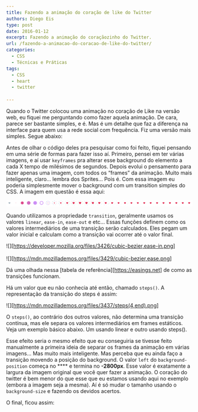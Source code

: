 ```yaml
---
title: Fazendo a animação do coração de like do Twitter
authors: Diego Eis
type: post
date: 2016-01-12
excerpt: Fazendo a animação do coraçãozinho do Twitter.
url: /fazendo-a-animacao-do-coracao-de-like-do-twitter/
categories:
  - CSS
  - Técnicas e Práticas
tags:
  - CSS
  - heart
  - twitter

---
```

Quando o Twitter colocou uma animação no coração de Like na versão web, eu fiquei me perguntando como fazer aquela animação. De cara, parece ser bastante simples, e é. Mas é um detalhe que faz a diferença na interface para quem usa a rede social com frequência. Fiz uma versão mais simples. Segue abaixo:

<script async src="//jsfiddle.net/tableless/jk7zvh26/embed/html,css,result/"></script>

Antes de olhar o código deles pra pesquisar como foi feito, fiquei pensando em uma série de formas para fazer isso aí. Primeiro, pensei em ter várias imagens, e aí usar `keyframes` pra alterar esse background do elemento a cada X tempo de milésimos de segundos. Depois evolui o pensamento para fazer apenas uma imagem, com todos os &#8220;frames&#8221; da animação. Muito mais inteligente, claro&#8230; lembra dos Sprites&#8230; Pois é. Com essa imagem eu poderia simplesmente mover o background com um transition simples do CSS. A imagem em questão é essa aqui:

![](https://raw.githubusercontent.com/diegoeis/tableless-static-images/master/2016/01/web_heart_animation.png)

Quando utilizamos a propriedade `transition`, geralmente usamos os valores `linear`, `ease-in`, `ease-out` e etc&#8230; Essas funções definem como os valores intermediários de uma transição serão calculados. Eles pegam um valor inicial e calculam como a transição vai ocorrer até o valor final.


 ![][https://developer.mozilla.org/files/3426/cubic-bezier,ease-in.png]
 <br><br>
 ![][https://mdn.mozillademos.org/files/3429/cubic-bezier,ease.png]

Dá uma olhada nessa [tabela de referência][https://easings.net] de como as transições funcionam.

Há um valor que eu não conhecia até então, chamado `steps()`. A representação da transição do steps é assim:
  
![][https://mdn.mozillademos.org/files/3437/steps(4,end).png]

O `steps()`, ao contrário dos outros valores, não determina uma transição contínua, mas ele separa os valores intermediários em frames estáticos. Veja um exemplo básico abaixo. Um usando linear e outro usando steps().

Esse efeito seria o mesmo efeito que eu conseguiria se tivesse feito manualmente a primeira ideia de separar os frames da animação em várias imagens&#8230; Mas muito mais inteligente. Mas perceba que eu ainda faço a transição movendo a posição do background. O valor `left` do `background-position` começa no **** e termina no **-2800px**. Esse valor é exatamente a largura da imagem original que você quer fazer a animação. O coração do twitter é bem menor do que esse que eu estamos usando aqui no exemplo (embora a imagem seja a mesma). Aí é só mudar o tamanho usando o `background-size` e fazendo os devidos acertos.

O final, ficou assim:
<script async src="//jsfiddle.net/tableless/jk7zvh26/embed/html,css,result/"></script>
